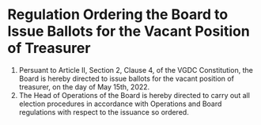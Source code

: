 # Regulation Ordering the Board to Issue Ballots for the Vacant Position of Treasurer

1. Persuant to Article II, Section 2, Clause 4, of the VGDC Constitution, the Board is hereby directed to issue ballots for the vacant position of treasurer, on the day of May 15th, 2022.
2. The Head of Operations of the Board is hereby directed to carry out all election procedures in accordance with Operations and Board regulations with respect to the issuance so ordered.
